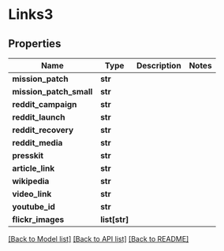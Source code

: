 # Links3

## Properties
Name | Type | Description | Notes
------------ | ------------- | ------------- | -------------
**mission_patch** | **str** |  | 
**mission_patch_small** | **str** |  | 
**reddit_campaign** | **str** |  | 
**reddit_launch** | **str** |  | 
**reddit_recovery** | **str** |  | 
**reddit_media** | **str** |  | 
**presskit** | **str** |  | 
**article_link** | **str** |  | 
**wikipedia** | **str** |  | 
**video_link** | **str** |  | 
**youtube_id** | **str** |  | 
**flickr_images** | **list[str]** |  | 

[[Back to Model list]](../README.md#documentation-for-models) [[Back to API list]](../README.md#documentation-for-api-endpoints) [[Back to README]](../README.md)


